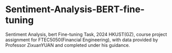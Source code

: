 # Sentiment-Analysis-BERT-fine-tuning
Sentiment Analysis, bert Fine-tuning Task, 2024 HKUST(GZ), course project assignment for FTEC5050(Financial Engineering), with data provided by Professor ZixuanYUAN and completed under his guidance.
